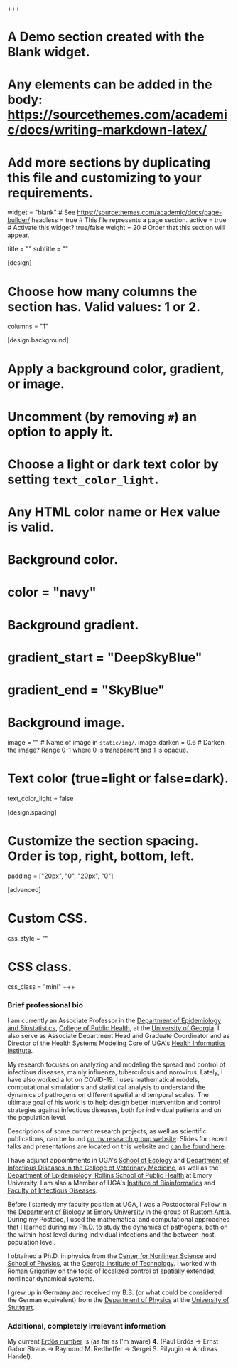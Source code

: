 +++
# A Demo section created with the Blank widget.
# Any elements can be added in the body: https://sourcethemes.com/academic/docs/writing-markdown-latex/
# Add more sections by duplicating this file and customizing to your requirements.

widget = "blank"  # See https://sourcethemes.com/academic/docs/page-builder/
headless = true  # This file represents a page section.
active = true # Activate this widget? true/false
weight = 20  # Order that this section will appear.

title = ""
subtitle = ""

[design]
  # Choose how many columns the section has. Valid values: 1 or 2.
  columns = "1"

[design.background]
  # Apply a background color, gradient, or image.
  #   Uncomment (by removing `#`) an option to apply it.
  #   Choose a light or dark text color by setting `text_color_light`.
  #   Any HTML color name or Hex value is valid.

  # Background color.
  # color = "navy"
  
  # Background gradient.
  # gradient_start = "DeepSkyBlue"
  # gradient_end = "SkyBlue"
  
  # Background image.
  image = ""  # Name of image in `static/img/`.
  image_darken = 0.6  # Darken the image? Range 0-1 where 0 is transparent and 1 is opaque.

  # Text color (true=light or false=dark).
  text_color_light = false

[design.spacing]
  # Customize the section spacing. Order is top, right, bottom, left.
  padding = ["20px", "0", "20px", "0"]

[advanced]
 # Custom CSS. 
 css_style = ""
 
 # CSS class.
 css_class = "mini"
+++


### Brief professional bio


I am currently an Associate Professor in the [Department of Epidemiology and Biostatistics](http://www.publichealth.uga.edu/epibio/),
[College of Public Health](http://www.publichealth.uga.edu/), at the [University of Georgia](http://www.uga.edu/). 
I also serve as Associate Department Head and Graduate Coordinator and as Director of the Health Systems Modeling Core of UGA's [Health Informatics Institute](http://hii.publichealth.uga.edu/).

My research focuses on analyzing and modeling the spread and control of infectious diseases, mainly influenza, tuberculosis and norovirus. Lately, I have also worked a lot on COVID-19. I uses mathematical models, computational simulations and statistical analysis to understand the dynamics of pathogens on different spatial and temporal scales. The ultimate goal of his work is to help design better intervention and control strategies against infectious diseases, both for individual patients and on the population level.

Descriptions of some current research projects, as well as scientific publications, can be found [on my research group website](https://handelgroup.uga.edu/). Slides for recent talks and presentations are located on this website and [can be found here](https://www.andreashandel.com/talk/).

I have adjunct appointments in UGA's [School of Ecology](https://www.ecology.uga.edu/directory/andreas-handel/) and [Department of Infectious Diseases in the College of Veterinary Medicine](https://vet.uga.edu/person/andreas-handel/), as well as the [Department of Epidemiology, Rollins School of Public Health](http://sph.emory.edu/faculty/profile/#AHANDEL) at Emory University. I am also a Member of UGA's [Institute of Bioinformatics](http://iob.uga.edu/faculty/) and 
[Faculty of Infectious Diseases](https://fid.uga.edu/directory/).

Before I startedy my faculty position at UGA, I was a Postdoctoral Fellow in the [Department of Biology](http://www.biology.emory.edu/) 
at [Emory University](http://www.emory.edu/) in the group of [Rustom Antia](http://www.biology.emory.edu/Antia/). 
During my Postdoc, I used the mathematical and computational approaches that I learned during my Ph.D. to 
study the dynamics of pathogens, both on the within-host level during individual infections and the between-host, 
population level.

I obtained a Ph.D. in physics from the [Center for Nonlinear Science](http://cns.physics.gatech.edu/) and 
[School of Physics](http://www.physics.gatech.edu/), at the [Georgia Institute of Technology](http://www.gatech.edu/). 
I worked with [Roman Grigoriev](http://www.cns.gatech.edu/~roman/) on the topic of localized control of spatially 
extended, nonlinear dynamical systems. 

I grew up in Germany and received my B.S. (or what could be considered the German equivalent) 
from the [Department of Physics](http://www.physik.uni-stuttgart.de/index.en.html) at the 
[University of Stuttgart](http://www.uni-stuttgart.de/en/). 


### Additional, completely irrelevant information 

My current [Erdős number](http://en.wikipedia.org/wiki/Erd%C5%91s_number) is (as far as I'm aware) __4__. 
(Paul Erdős -> Ernst Gabor Straus -> Raymond M. Redheffer -> Sergei S. Pilyugin -> Andreas Handel).

